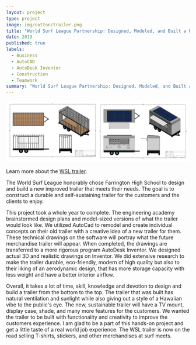 ```yaml
---
layout: project
type: project
image: img/cotton/trailer.png
title: "World Surf League Partnership: Designed, Modeled, and Built a Portable Trailer"
date: 2019
published: true
labels:
  - Business
  - AutoCAD
  - AutoDesk Inventor
  - Construction
  - Teamwork
summary: "World Surf League Partnership: Designed, Modeled, and Built a Portable Trailer"
---
```


<img class="img-fluid" src="../img/cotton/WSL_trailer.png">

Learn more about the [WSL trailer](https://www.hsta.org/news/recent-stories/teacher-leads-farrington-students-to-complete-surfing-trailer-project/).

The World Surf League honorably chose Farrington High School to design and build a new improved trailer that meets their needs. The goal is to construct a durable and self-sustaining trailer for the customers and the clients to enjoy. 

This project took a whole year to complete. The engineering academy brainstormed design plans and model-sized versions of what the trailer would look like. We utilized AutoCad to remodel and create individual concepts on their old trailer with a creative idea of a new trailer for them. These technical drawings on the software will portray what the future merchandise trailer will appear. When completed, the drawings are transferred to a more rigorous program AutoDesk Inventor. We designed actual 3D and realistic drawings on Inventor. We did extensive research to make the trailer durable, eco-friendly, modern of high quality but also to their liking of an aerodynamic design, that has more storage capacity with less weight and have a better interior airflow.

Overall, it takes a lot of time, skill, knowledge and devotion to design and build a trailer from the bottom to the top. The trailer that was built has natural ventilation and sunlight while also giving out a style of a Hawaiian vibe to the public's eye. The new, sustainable trailer will have a TV mount, display case, shade, and many more features for the customers. We wanted the trailer to be built with functionality and creativity to improve the customers experience. I am glad to be a part of this hands-on project and get a little taste of a real world job experience. The WSL trailer is now on the road selling T-shirts, stickers, and other merchandises at surf meets. 

